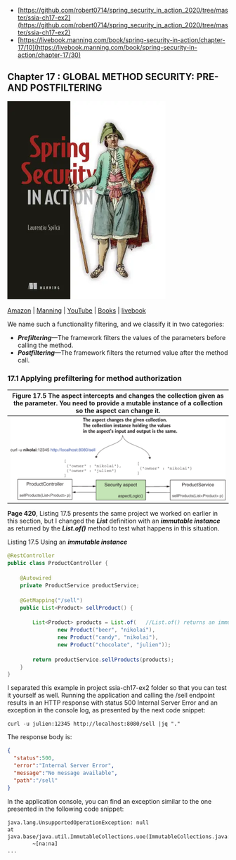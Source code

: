 * [https://github.com/robert0714/spring_security_in_action_2020/tree/master/ssia-ch17-ex2](https://github.com/robert0714/spring_security_in_action_2020/tree/master/ssia-ch17-ex2)
*  [https://livebook.manning.com/book/spring-security-in-action/chapter-17/10](https://livebook.manning.com/book/spring-security-in-action/chapter-17/30) 
## Chapter 17 : GLOBAL METHOD SECURITY: PRE- AND POSTFILTERING
![cover](../../cover.webp) 

[Amazon](https://www.amazon.com/Spring-Security-Action-Laurentiu-Spilca/dp/1617297739) | [Manning](https://www.manning.com/books/spring-security-in-action) | [YouTube](https://t.co/4Or4P12LH2?amp=1) | [Books](https://laurspilca.com/books/) | [livebook](https://livebook.manning.com/book/spring-security-in-action) 

We name such a functionality filtering,
and we classify it in two categories:
* ***Prefiltering***—The framework filters the values of the parameters before calling
the method.
* ***Postfiltering***—The framework filters the returned value after the method call.

### 17.1 Applying prefiltering for method authorization   

| Figure 17.5 The aspect intercepts and changes the collection given as the parameter. You need to provide a mutable instance of a collection so the aspect can change it. |
|-----------|
| ![content](CH17_F05_Spilca.png) |



**Page 420**, 
Listing 17.5 presents the same project we worked on earlier in this section, but I
changed the ***List*** definition with an ***immutable instance*** as returned by the
***List.of()*** method to test what happens in this situation.

Listing 17.5 Using an ***immutable instance***
```java
@RestController
public class ProductController {

    @Autowired
    private ProductService productService;

    @GetMapping("/sell")
    public List<Product> sellProduct() {

        List<Product> products = List.of(   //List.of() returns an immutable instance of the list.
                new Product("beer", "nikolai"),
                new Product("candy", "nikolai"),
                new Product("chocolate", "julien"));

        return productService.sellProducts(products);
    }
}
```
I separated this example in project ssia-ch17-ex2 folder so that you can test it yourself
as well. Running the application and calling the /sell endpoint results in an HTTP
response with status 500 Internal Server Error and an exception in the console log, as
presented by the next code snippet:

```
curl -u julien:12345 http://localhost:8080/sell |jq "."
```
The response body is:
```json
{
  "status":500,
  "error":"Internal Server Error",
  "message":"No message available",
  "path":"/sell"
}
```

In the application console, you can find an exception similar to the one presented in the following code snippet:

```
java.lang.UnsupportedOperationException: null
at java.base/java.util.ImmutableCollections.uoe(ImmutableCollections.java:73)
        ~[na:na]
...
```